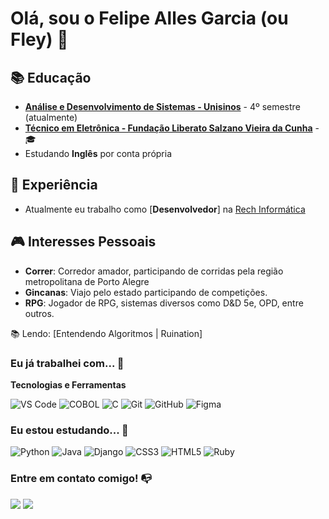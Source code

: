 # Olá, sou o Felipe Alles Garcia (ou **Fley**) 👋

## 📚 Educação

- **[Análise e Desenvolvimento de Sistemas - Unisinos](https://www.unisinos.br/graduacao/analise-e-desenvolvimento-de-sistemas)** - 4º semestre (atualmente)
- **[Técnico em Eletrônica - Fundação Liberato Salzano Vieira da Cunha](https://www.liberato.com.br/eletronica/)** - 🎓 
- Estudando **Inglês** por conta própria

## 💼 Experiência

- Atualmente eu trabalho como [**Desenvolvedor**] na [Rech Informática](https://www.rech.com.br) 

## 🎮 Interesses Pessoais

- **Correr**: Corredor amador, participando de corridas pela região metropolitana de Porto Alegre
- **Gincanas**: Viajo pelo estado participando de competições.
- **RPG**: Jogador de RPG, sistemas diversos como D&D 5e, OPD, entre outros.

📚 Lendo: [Entendendo Algoritmos | Ruination]

### Eu já trabalhei com... 🔧

**Tecnologias e Ferramentas**

<!-- (Aqui você pode adicionar tecnologias que aprendeu no curso, já listamos algumas delas, e outras que já domina)) -->

![VS Code](https://img.shields.io/badge/VS%20Code-0078d7.svg?style=for-the-badge&logo=visual-studio-code&logoColor=white)
![COBOL](https://img.shields.io/badge/COBOL-%231E4B87.svg?style=for-the-badge&logo=COBOL&logoColor=white)
![C](https://img.shields.io/badge/C-%2300599C.svg?style=for-the-badge&logo=c&logoColor=white)
![Git](https://img.shields.io/badge/git-%23F05033.svg?style=for-the-badge&logo=git&logoColor=white)
![GitHub](https://img.shields.io/badge/github-%23121011.svg?style=for-the-badge&logo=github&logoColor=white)
![Figma](https://img.shields.io/badge/figma-%23F24E1E.svg?style=for-the-badge&logo=figma&logoColor=white)


### Eu estou estudando... 🧩
<!-- (Aqui você pode adicionar tecnologias que está estudando, inclusive para aumentar essa lista você listamos algumas das tecnologias ensinadas na nossa [Assinatura On Demand](https://cubos.academy/cubosondemand)) -->

![Python](https://img.shields.io/badge/Python-%233776AB.svg?style=for-the-badge&logo=python&logoColor=white)
![Java](https://img.shields.io/badge/java-%23ED8B00.svg?style=for-the-badge&logo=openjdk&logoColor=white)
![Django](https://img.shields.io/badge/Django-%23092E20.svg?style=for-the-badge&logo=django&logoColor=white)
![CSS3](https://img.shields.io/badge/css3-%231572B6.svg?style=for-the-badge&logo=css3&logoColor=white)
![HTML5](https://img.shields.io/badge/html5-%23E34F26.svg?style=for-the-badge&logo=html5&logoColor=white)
![Ruby](https://img.shields.io/badge/Ruby-%23CC0000.svg?style=for-the-badge&logo=ruby&logoColor=white)


### Entre em contato comigo! 📭
<div>
<a href="https://instagram.com/fley__" target="_blank"><img src="https://img.shields.io/badge/-Instagram-%23E4405F?style=for-the-badge&logo=instagram&logoColor=white" target="_blank"></a>
<a href="https://www.linkedin.com/in/felipealles" target="_blank"><img src="https://img.shields.io/badge/-LinkedIn-%230077B5?style=for-the-badge&logo=linkedin&logoColor=white" target="_blank"></a>   
</div>

